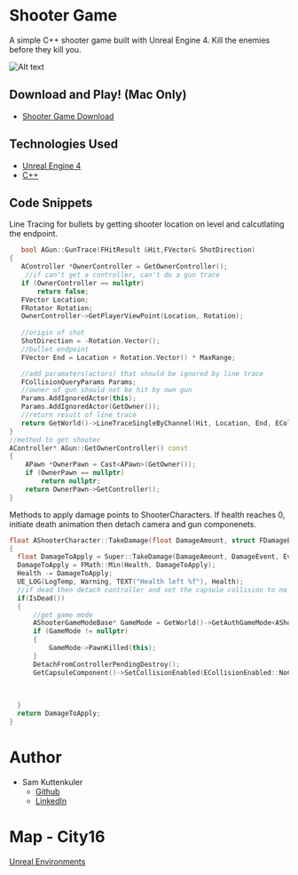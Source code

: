 # Shooter Game

A simple C++ shooter game built with Unreal Engine 4. Kill the enemies before they kill you.

![Alt text](./Images/fps_gif.gif "Preview")

## Download and Play! (Mac Only)
* [Shooter Game Download](https://drive.google.com/file/d/1xCx58DOInB2ab-Tz6o3s90EH0vwnEX89/view?usp=sharing)

## Technologies Used

* [Unreal Engine 4](https://www.unrealengine.com/en-US/)
* [C++](http://www.cplusplus.com/doc/tutorial/)


## Code Snippets

Line Tracing for bullets by getting shooter location on level and calcutlating the endpoint.

```cpp
   bool AGun::GunTrace(FHitResult &Hit,FVector& ShotDirection)
{
   AController *OwnerController = GetOwnerController();
    //if can't get a controller, can't do a gun trace
   if (OwnerController == nullptr)
       return false;
   FVector Location;
   FRotator Rotation;
   OwnerController->GetPlayerViewPoint(Location, Rotation);
   
   //origin of shot
   ShotDirection = -Rotation.Vector();
   //bullet endpoint
   FVector End = Location + Rotation.Vector() * MaxRange;

   //add paramaters(actors) that should be ignored by line trace
   FCollisionQueryParams Params;
   //owner of gun should not be hit by own gun
   Params.AddIgnoredActor(this);
   Params.AddIgnoredActor(GetOwner());
   //return result of line trace
   return GetWorld()->LineTraceSingleByChannel(Hit, Location, End, ECollisionChannel::ECC_GameTraceChannel1, Params);
}
//method to get shooter
AController* AGun::GetOwnerController() const
{
    APawn *OwnerPawn = Cast<APawn>(GetOwner());
    if (OwnerPawn == nullptr)
        return nullptr;
    return OwnerPawn->GetController();
}
  ```

Methods to apply damage points to ShooterCharacters. If health reaches 0, initiate death animation then detach camera and gun componenets.
  ```cpp
  float AShooterCharacter::TakeDamage(float DamageAmount, struct FDamageEvent const& DamageEvent, class AController* EventInstigator, AActor* DamageCauser)
{
    float DamageToApply = Super::TakeDamage(DamageAmount, DamageEvent, EventInstigator, DamageCauser);
    DamageToApply = FMath::Min(Health, DamageToApply);
    Health -= DamageToApply;
    UE_LOG(LogTemp, Warning, TEXT("Health left %f"), Health);
    //if dead then detach controller and set the capsule collision to no collision
    if(IsDead())
    {
        //get game mode
        AShooterGameModeBase* GameMode = GetWorld()->GetAuthGameMode<AShooterGameModeBase>();
        if (GameMode != nullptr)
        {
            GameMode->PawnKilled(this);
        }
        DetachFromControllerPendingDestroy();
        GetCapsuleComponent()->SetCollisionEnabled(ECollisionEnabled::NoCollision);
       
        

    }
    return DamageToApply;
}

  ```

# Author
  * Sam Kuttenkuler
    - [Github](https://www.github.com/skuttenkuler)
    - [LinkedIn](https://www.linkedin.com/in/skdev91)

# Map - City16

[Unreal Environments](https://www.patreon.com/UnrealEnvironments?alert=2)
